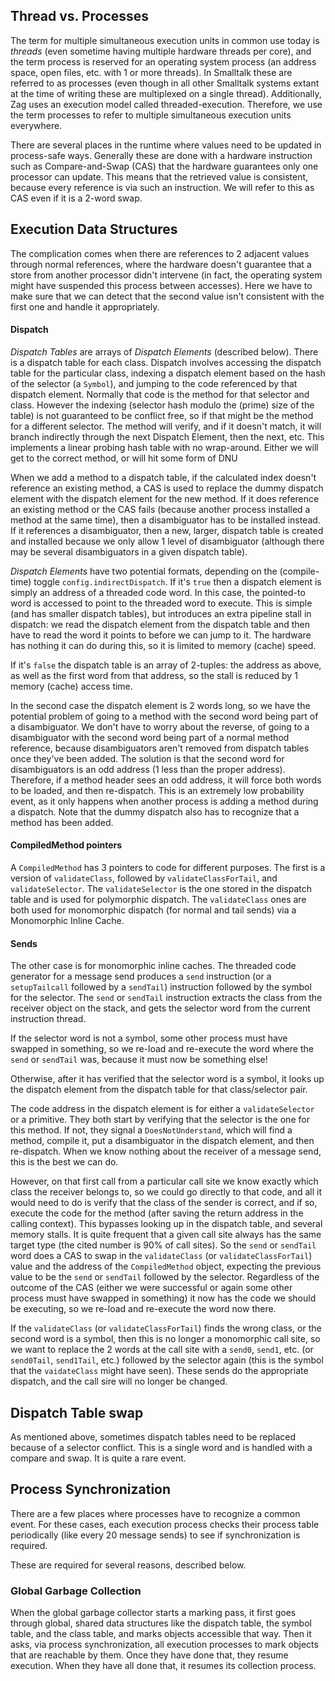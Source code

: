## Thread vs. Processes

The term for multiple simultaneous execution units in common use today is *threads* (even sometime having multiple hardware threads per core), and the term process is reserved for an operating system process (an address space, open files, etc. with 1 or more threads). In Smalltalk these are referred to as processes (even though in all other Smalltalk systems extant at the time of writing these are multiplexed on a single thread). Additionally, Zag uses an execution model called threaded-execution. Therefore, we use the term processes to refer to multiple simultaneous execution units everywhere.

There are several places in the runtime where values need to be updated in process-safe ways. Generally these are done with a hardware instruction such as Compare-and-Swap (CAS) that the hardware guarantees only one processor can update. This means that the retrieved value is consistent, because every reference is via such an instruction. We will refer to this as CAS even if it is a 2-word swap.
## Execution Data Structures

The complication comes when there are references to 2 adjacent values through normal references, where the hardware doesn't guarantee that a store from another processor didn't intervene (in fact, the operating system might have suspended this process between accesses). Here we have to make sure that we can detect that the second value isn't consistent with the first one and handle it appropriately.
#### Dispatch

*Dispatch Tables* are arrays of *Dispatch Elements* (described below). There is a dispatch table for each class. Dispatch involves accessing the dispatch table for the particular class, indexing a dispatch element based on the hash of the selector (a `Symbol`), and jumping to the code referenced by that dispatch element. Normally that code is the method for that selector and class. However the indexing (selector hash modulo the (prime) size of the table) is not guaranteed to be conflict free, so if that might be the method for a different selector. The method will verify, and if it doesn't match, it will branch indirectly through the next Dispatch Element, then the next, etc. This implements a linear probing hash table with no wrap-around. Either we will get to the correct method, or will hit some form of DNU

When we add a method to a dispatch table, if the calculated index doesn't reference an existing method, a CAS is used to replace the dummy dispatch element with the dispatch element for the new method. If it does reference an existing method or the CAS fails (because another process installed a method at the same time), then a disambiguator has to be installed instead. If it references a disambiguator, then a new, larger, dispatch table is created and installed because we only allow 1 level of disambiguator (although there may be several disambiguators in a given dispatch table).

*Dispatch Elements* have two potential formats, depending on the (compile-time) toggle `config.indirectDispatch`. If it's `true` then a dispatch element is simply an address of a threaded code word. In this case, the pointed-to word is accessed to point to the threaded word to execute. This is simple (and has smaller dispatch tables), but introduces an extra pipeline stall in dispatch: we read the dispatch element from the dispatch table and then have to read the word it points to before we can jump to it. The hardware has nothing it can do during this, so it is limited to memory (cache) speed.

If it's `false` the dispatch table is an array of 2-tuples: the address as above, as well as the first word from that address, so the stall is reduced by 1 memory (cache) access time.

In the second case the dispatch element is 2 words long, so we have the potential problem of going to a method with the second word being part of a disambiguator. We don't have to worry about the reverse, of going to a disambiguator with the second word being part of a normal method reference, because disambiguators aren't removed from dispatch tables once they've been added. The solution is that the second word for disambiguators is an odd address (1 less than the proper address). Therefore, if a method header sees an odd address, it will force both words to be loaded, and then re-dispatch. This is an extremely low probability event, as it only happens when another process is adding a method during a dispatch. Note that the dummy dispatch also has to recognize that a method has been added.

#### CompiledMethod pointers
A `CompiledMethod` has 3 pointers to code for different purposes. The first is a version of `validateClass`, followed by `validateClassForTail`, and `validateSelector`. The `validateSelector` is the one stored in the dispatch table and is used for polymorphic dispatch. The `validateClass` ones are both used for monomorphic dispatch (for normal and tail sends) via a Monomorphic Inline Cache.
#### Sends

The other case is for monomorphic inline caches. The threaded code generator for a message send produces a `send` instruction (or a `setupTailcall` followed by a `sendTail`) instruction followed by the symbol for the selector. The `send` or `sendTail` instruction extracts the class from the receiver object on the stack, and gets the selector word from the current instruction thread.

If the selector word is not a symbol, some other process must have swapped in something, so we re-load and re-execute the word where the `send` or `sendTail` was, because it must now be something else!

Otherwise, after it has verified that the selector word is a symbol, it looks up the dispatch element from the dispatch table for that class/selector pair.

The code address in the dispatch element is for either a `validateSelector` or a primitive. They both start by verifying that the selector is the one for this method. If not, they signal a `DoesNotUnderstand`, which will find a method, compile it, put a disambiguator in the dispatch element, and then re-dispatch. When we know nothing about the receiver of a message send, this is the best we can do.

However, on that first call from a particular call site we know exactly which class the receiver belongs to, so we could go directly to that code, and all it would need to do is verify that the class of the sender is correct, and if so, execute the code for the method (after saving the return address in the calling context). This bypasses looking up in the dispatch table, and several memory stalls. It is quite frequent that a given call site always has the same target type (the cited number is 90% of call sites). So the `send` or `sendTail` word does a CAS to swap in the `validateClass` (or `validateClassForTail`) value and the address of the `CompiledMethod` object, expecting the previous value to be the `send` or `sendTail` followed by the selector. Regardless of the outcome of the CAS (either we were successful or again some other process must have swapped in something) it now has the code we should be executing, so we re-load and re-execute the word now there.

If the `validateClass` (or `validateClassForTail`) finds the wrong class, or the second word is a symbol, then this is no longer a monomorphic call site, so we want to replace the 2 words at the call site with a `send0`, `send1`, etc. (or `send0Tail`, `send1Tail`, etc.) followed by the selector again (this is the symbol that the `vaidateClass` might have seen). These sends do the appropriate dispatch, and the call sire will no longer be changed.

## Dispatch Table swap
As mentioned above, sometimes dispatch tables need to be replaced because of a selector conflict. This is a single word and is handled with a compare and swap. It is quite a rare event.

## Process Synchronization
There are a few places where processes have to recognize a common event. For these cases, each execution process checks their process table periodically (like every 20 message sends) to see if synchronization is required.

These are required for several reasons, described below.
### Global Garbage Collection
When the global garbage collector starts a marking pass, it first goes through global, shared data structures like the dispatch table, the symbol table, and the class table, and marks objects accessible that way. Then it asks, via process synchronization, all execution processes to mark objects that are reachable by them. Once they have done that, they resume execution. When they have all done that, it resumes its collection process.